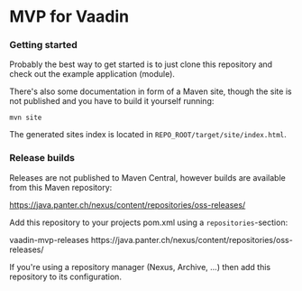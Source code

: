 # MVP for Vaadin

### Getting started

Probably the best way to get started is to just clone this repository and check
out the example application (module).

There's also some documentation in form of a Maven site, though the site is not
published and you have to build it yourself running:

 `mvn site`
 
The generated sites index is located in `REPO_ROOT/target/site/index.html`.

### Release builds

Releases are not published to Maven Central, however builds are available from 
this Maven repository:

 https://java.panter.ch/nexus/content/repositories/oss-releases/

Add this repository to your projects pom.xml using a `repositories`-section:

  <repositories>
    <repository>
      <id>vaadin-mvp-releases</id>
      <url>https://java.panter.ch/nexus/content/repositories/oss-releases/</url>
    </repository>
  </repositories>

If you're using a repository manager (Nexus, Archive, ...) then add this repository
to its configuration.
